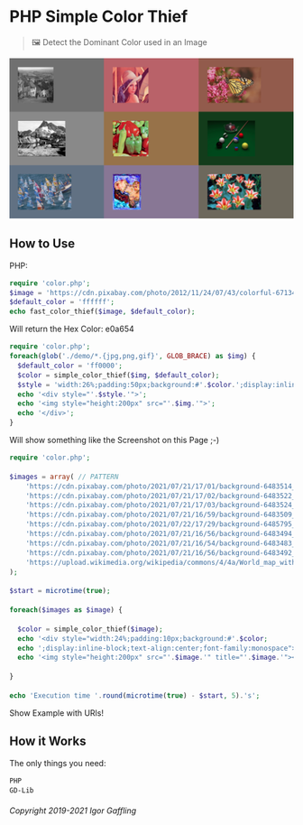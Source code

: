 PHP Simple Color Thief
======================

> 🖼 Detect the Dominant Color used in an Image

![EXAMPLE](header.png)

How to Use
----------

PHP:

```php
require 'color.php';
$image = 'https://cdn.pixabay.com/photo/2012/11/24/07/43/colorful-67134_960_720.jpg'
$default_color = 'ffffff';
echo fast_color_thief($image, $default_color);
```

Will return the Hex Color: e0a654

```php
require 'color.php';
foreach(glob('./demo/*.{jpg,png,gif}', GLOB_BRACE) as $img) {
  $default_color = 'ff0000';
  $color = simple_color_thief($img, $default_color);
  $style = 'width:26%;padding:50px;background:#'.$color.';display:inline-block';
  echo '<div style="'.$style.'">';
  echo '<img style="height:200px" src="'.$img.'">';
  echo '</div>';
}
```

Will show something like the Screenshot on this Page ;-)

```php
require 'color.php';

$images = array( // PATTERN
    'https://cdn.pixabay.com/photo/2021/07/21/17/01/background-6483514_1280.jpg',
    'https://cdn.pixabay.com/photo/2021/07/21/17/02/background-6483522_1280.jpg',
    'https://cdn.pixabay.com/photo/2021/07/21/17/03/background-6483524_1280.jpg',
    'https://cdn.pixabay.com/photo/2021/07/21/16/59/background-6483509_1280.jpg',
    'https://cdn.pixabay.com/photo/2021/07/22/17/29/background-6485795_1280.jpg',
    'https://cdn.pixabay.com/photo/2021/07/21/16/56/background-6483494_1280.jpg',
    'https://cdn.pixabay.com/photo/2021/07/21/16/54/background-6483483_1280.jpg',
    'https://cdn.pixabay.com/photo/2021/07/21/16/56/background-6483492_1280.jpg',
    'https://upload.wikimedia.org/wikipedia/commons/4/4a/World_map_with_four_colours.svg',
);

$start = microtime(true);

foreach($images as $image) {

  $color = simple_color_thief($image);
  echo '<div style="width:24%;padding:10px;background:#'.$color;
  echo ';display:inline-block;text-align:center;font-family:monospace">';
  echo '<img style="height:200px" src="'.$image.'" title="'.$image.'"><br>#'.$color.'</div>';

}

echo 'Execution time '.round(microtime(true) - $start, 5).'s';
```

Show Example with URls!

How it Works
------------

The only things you need:

```sh
PHP
GD-Lib
```

###### Copyright 2019-2021 Igor Gaffling
